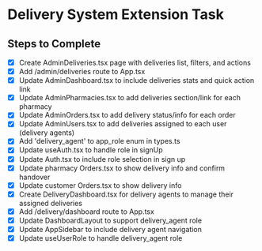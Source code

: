 # Delivery System Extension Task

## Steps to Complete

- [x] Create AdminDeliveries.tsx page with deliveries list, filters, and actions
- [x] Add /admin/deliveries route to App.tsx
- [x] Update AdminDashboard.tsx to include deliveries stats and quick action link
- [x] Update AdminPharmacies.tsx to add deliveries section/link for each pharmacy
- [x] Update AdminOrders.tsx to add delivery status/info for each order
- [x] Update AdminUsers.tsx to add deliveries assigned to each user (delivery agents)
- [x] Add 'delivery_agent' to app_role enum in types.ts
- [x] Update useAuth.tsx to handle role in signUp
- [x] Update Auth.tsx to include role selection in sign up
- [x] Update pharmacy Orders.tsx to show delivery info and confirm handover
- [x] Update customer Orders.tsx to show delivery info
- [x] Create DeliveryDashboard.tsx for delivery agents to manage their assigned deliveries
- [x] Add /delivery/dashboard route to App.tsx
- [x] Update DashboardLayout to support delivery_agent role
- [x] Update AppSidebar to include delivery agent navigation
- [x] Update useUserRole to handle delivery_agent role
